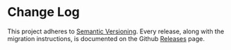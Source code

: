 # Change Log

This project adheres to [Semantic Versioning](http://semver.org/).
Every release, along with the migration instructions, is documented on the Github [Releases](https://github.com/jongold/react-sketchapp/releases) page.
